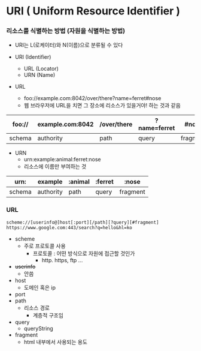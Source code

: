 # URI ( Uniform Resource Identifier )

### 리소스를 식별하는 방법 (자원을 식별하는 방법)
- URI는 L(로케이터)와 N(이름)으로 분류될 수 있다
- URI (Identifier)
  - URL (Locator)
  - URN (Name)

- URL
  - foo://example.com:8042/over/there?name=ferret#nose
  - 웹 브라우저에 URL을 치면 그 장소에 리소스가 있을거야! 하는 것과 같음


| foo://  | example.com:8042 | /over/there | ?name=ferret | #nose    |
|--------|-------------------|-------------|--------------|----------|
| schema | authority         | path        | query        | fragment |


- URN
  - urn:example:animal:ferret:nose
  - 리소스에 이름만 부여하는 것

| urn: | example | :animal | :ferret | :nose    |
|--------|-------------------|---------|---------|----------|
| schema | authority         | path    | query   | fragment |


### URL
```
scheme://[userinfo@]host[:port][/path][?query][#fragment]
https://www.google.com:443/search?q=hello&hl=ko
```
- scheme
  - 주로 프로토콜 사용
    - 프로토콜 : 어떤 방식으로 자원에 접근할 것인가
      - http. https, ftp ...
- ~~userinfo~~
  - 안씀
- host
  - 도메인 혹은 ip
- port
- path
  - 리소스 경로
    - 계층적 구조임
- query
  - queryString
- fragment
  - html 내부에서 사용되는 용도